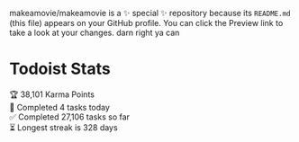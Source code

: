 makeamovie/makeamovie is a ✨ special ✨ repository because its `README.md` (this file) appears on your GitHub profile.
You can click the Preview link to take a look at your changes. darn right ya can

# Todoist Stats

<!-- TODO-IST:START -->
🏆  38,101 Karma Points           
🌸  Completed 4 tasks today           
✅  Completed 27,106 tasks so far           
⏳  Longest streak is 328 days
<!-- TODO-IST:END -->